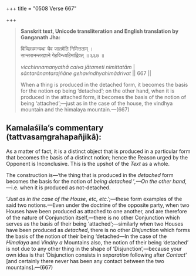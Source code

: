 +++
title = "0508 Verse 667"

+++
> **Sanskrit text, Unicode transliteration and English translation by Ganganath Jha:** 
>
> विच्छिन्नमन्यथा चैव जातमेति निमित्तताम् ।  
> सान्तरानन्तरज्ञाने गेहविन्ध्यहिमाद्रिवत् ॥ ६६७ ॥ 
>
> *vicchinnamanyathā caiva jātameti nimittatām* \|  
> *sāntarānantarajñāne gehavindhyahimādrivat* \|\| 667 \|\| 
>
> When a thing is produced in the detached form, it becomes the basis for the notion op being ‘detached’; on the other hand, when it is produced in the attached form, it becomes the basis of the notion of being ‘attached’;—just as in the case of the house, the vindhya mountain and the himalaya mountain.—(667)



## Kamalaśīla’s commentary (tattvasaṃgrahapañjikā):

As a matter of fact, it is a distinct object that is produced in a particular form that becomes the basis of a distinct notion; hence the Reason urged by the Opponent is Inconclusive. This is the upshot of the *Text* as a whole.

The construction is—‘the thing that is produced in the *detached* form becomes the basis for the notion of *being detached* ’*,—On the other hand*,—i.e. when it is produced as not-detached.

‘*Just as in the case of the House*, *etc, etc*.’;—these form examples of the said two notions.—Even under the doctrine of the opposite party, when two Houses have been produced as attached to one another, and are therefore of the nature of Conjunction itself,—there is no other Conjunction which serves as the basis of their being ‘attached’;—similarly when two Houses have been produced as *detached*, there is no other *Disjunction* which forms the basis of the notion of their being ‘detached—In the case of the *Himalaya* and *Vindhy a* Mountains also, the notion of their being ‘detached’ is not due to any other thing in the shape of ‘Disjunction’,—because your own idea is that ‘Disjunction consists in *separation* following after *Contact*’ [and certainly there never has been any contact between the two mountains].—(667)


